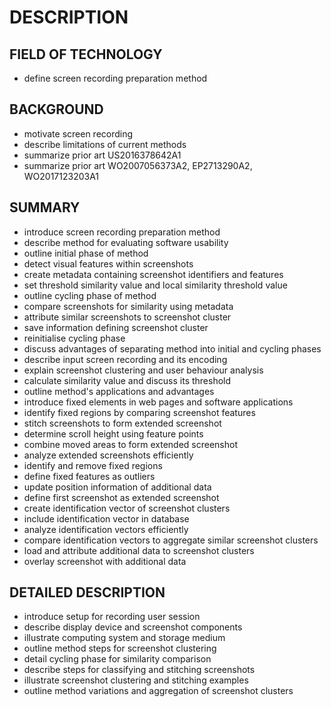 # DESCRIPTION

## FIELD OF TECHNOLOGY

- define screen recording preparation method

## BACKGROUND

- motivate screen recording
- describe limitations of current methods
- summarize prior art US2016378642A1
- summarize prior art WO2007056373A2, EP2713290A2, WO2017123203A1

## SUMMARY

- introduce screen recording preparation method
- describe method for evaluating software usability
- outline initial phase of method
- detect visual features within screenshots
- create metadata containing screenshot identifiers and features
- set threshold similarity value and local similarity threshold value
- outline cycling phase of method
- compare screenshots for similarity using metadata
- attribute similar screenshots to screenshot cluster
- save information defining screenshot cluster
- reinitialise cycling phase
- discuss advantages of separating method into initial and cycling phases
- describe input screen recording and its encoding
- explain screenshot clustering and user behaviour analysis
- calculate similarity value and discuss its threshold
- outline method's applications and advantages
- introduce fixed elements in web pages and software applications
- identify fixed regions by comparing screenshot features
- stitch screenshots to form extended screenshot
- determine scroll height using feature points
- combine moved areas to form extended screenshot
- analyze extended screenshots efficiently
- identify and remove fixed regions
- define fixed features as outliers
- update position information of additional data
- define first screenshot as extended screenshot
- create identification vector of screenshot clusters
- include identification vector in database
- analyze identification vectors efficiently
- compare identification vectors to aggregate similar screenshot clusters
- load and attribute additional data to screenshot clusters
- overlay screenshot with additional data

## DETAILED DESCRIPTION

- introduce setup for recording user session
- describe display device and screenshot components
- illustrate computing system and storage medium
- outline method steps for screenshot clustering
- detail cycling phase for similarity comparison
- describe steps for classifying and stitching screenshots
- illustrate screenshot clustering and stitching examples
- outline method variations and aggregation of screenshot clusters

